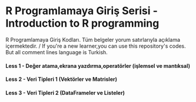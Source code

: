 # R Programlamaya Giriş Serisi - Introduction to R programming 

R Programlamaya Giriş Kodları. Tüm belgeler yorum satırlarıyla açıklama içermektedir. / 
If you're a new learner,you can use this repository's codes. But all comment lines language is Turkish. 

#### Less 1 - Değer atama,ekrana yazdırma,operatörler (işlemsel ve mantıksal) 
#### Less 2 - Veri Tipleri 1 (Vektörler ve Matrisler)
#### Less 3 - Veri Tipleri 2 (DataFrameler ve Listeler)
